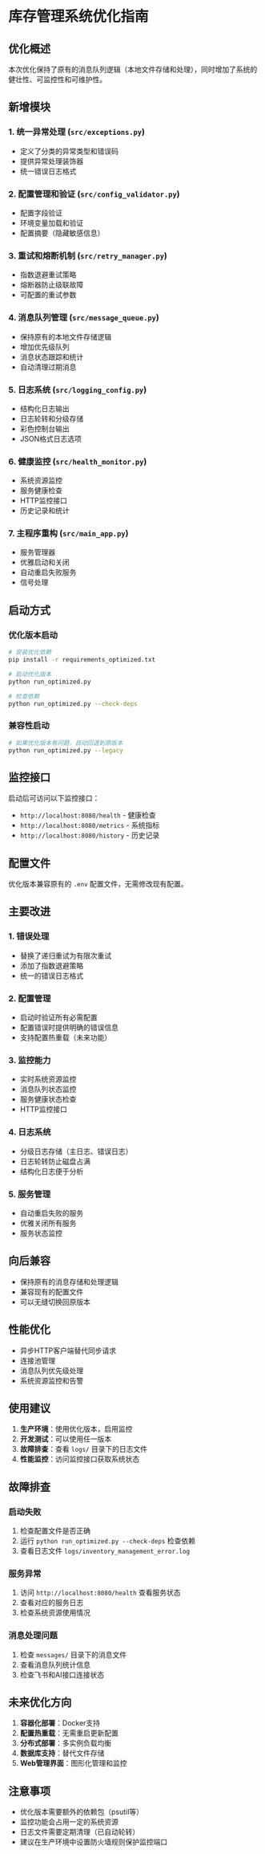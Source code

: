# 库存管理系统优化指南

## 优化概述

本次优化保持了原有的消息队列逻辑（本地文件存储和处理），同时增加了系统的健壮性、可监控性和可维护性。

## 新增模块

### 1. 统一异常处理 (`src/exceptions.py`)
- 定义了分类的异常类型和错误码
- 提供异常处理装饰器
- 统一错误日志格式

### 2. 配置管理和验证 (`src/config_validator.py`)
- 配置字段验证
- 环境变量加载和验证
- 配置摘要（隐藏敏感信息）

### 3. 重试和熔断机制 (`src/retry_manager.py`)
- 指数退避重试策略
- 熔断器防止级联故障
- 可配置的重试参数

### 4. 消息队列管理 (`src/message_queue.py`)
- 保持原有的本地文件存储逻辑
- 增加优先级队列
- 消息状态跟踪和统计
- 自动清理过期消息

### 5. 日志系统 (`src/logging_config.py`)
- 结构化日志输出
- 日志轮转和分级存储
- 彩色控制台输出
- JSON格式日志选项

### 6. 健康监控 (`src/health_monitor.py`)
- 系统资源监控
- 服务健康检查
- HTTP监控接口
- 历史记录和统计

### 7. 主程序重构 (`src/main_app.py`)
- 服务管理器
- 优雅启动和关闭
- 自动重启失败服务
- 信号处理

## 启动方式

### 优化版本启动
```bash
# 安装优化依赖
pip install -r requirements_optimized.txt

# 启动优化版本
python run_optimized.py

# 检查依赖
python run_optimized.py --check-deps
```

### 兼容性启动
```bash
# 如果优化版本有问题，自动回退到原版本
python run_optimized.py --legacy
```

## 监控接口

启动后可访问以下监控接口：

- `http://localhost:8080/health` - 健康检查
- `http://localhost:8080/metrics` - 系统指标
- `http://localhost:8080/history` - 历史记录

## 配置文件

优化版本兼容原有的 `.env` 配置文件，无需修改现有配置。

## 主要改进

### 1. 错误处理
- 替换了递归重试为有限次重试
- 添加了指数退避策略
- 统一的错误日志格式

### 2. 配置管理
- 启动时验证所有必需配置
- 配置错误时提供明确的错误信息
- 支持配置热重载（未来功能）

### 3. 监控能力
- 实时系统资源监控
- 消息队列状态监控
- 服务健康状态检查
- HTTP监控接口

### 4. 日志系统
- 分级日志存储（主日志、错误日志）
- 日志轮转防止磁盘占满
- 结构化日志便于分析

### 5. 服务管理
- 自动重启失败的服务
- 优雅关闭所有服务
- 服务状态监控

## 向后兼容

- 保持原有的消息存储和处理逻辑
- 兼容现有的配置文件
- 可以无缝切换回原版本

## 性能优化

- 异步HTTP客户端替代同步请求
- 连接池管理
- 消息队列优先级处理
- 系统资源监控和告警

## 使用建议

1. **生产环境**：使用优化版本，启用监控
2. **开发测试**：可以使用任一版本
3. **故障排查**：查看 `logs/` 目录下的日志文件
4. **性能监控**：访问监控接口获取系统状态

## 故障排查

### 启动失败
1. 检查配置文件是否正确
2. 运行 `python run_optimized.py --check-deps` 检查依赖
3. 查看日志文件 `logs/inventory_management_error.log`

### 服务异常
1. 访问 `http://localhost:8080/health` 查看服务状态
2. 查看对应的服务日志
3. 检查系统资源使用情况

### 消息处理问题
1. 检查 `messages/` 目录下的消息文件
2. 查看消息队列统计信息
3. 检查飞书和AI接口连接状态

## 未来优化方向

1. **容器化部署**：Docker支持
2. **配置热重载**：无需重启更新配置
3. **分布式部署**：多实例负载均衡
4. **数据库支持**：替代文件存储
5. **Web管理界面**：图形化管理和监控

## 注意事项

- 优化版本需要额外的依赖包（psutil等）
- 监控功能会占用一定的系统资源
- 日志文件需要定期清理（已自动轮转）
- 建议在生产环境中设置防火墙规则保护监控端口